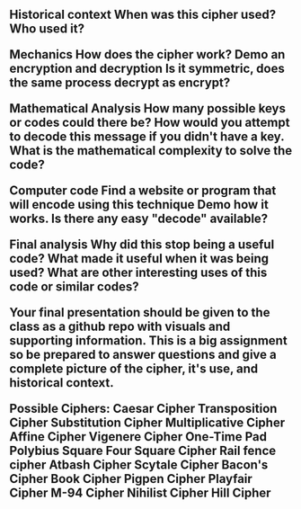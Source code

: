 <h2>Historical context
When was this cipher used? Who used it?

Mechanics
How does the cipher work? Demo an encryption and decryption Is it symmetric, does the same process decrypt as encrypt?

Mathematical Analysis
How many possible keys or codes could there be? How would you attempt to decode this message if you didn't have a key. What is the mathematical complexity to solve the code?

Computer code
Find a website or program that will encode using this technique Demo how it works. Is there any easy "decode" available?

Final analysis
Why did this stop being a useful code? What made it useful when it was being used? What are other interesting uses of this code or similar codes?

Your final presentation should be given to the class as a github repo with visuals and supporting information. This is a big assignment so be prepared to answer questions and give a complete picture of the cipher, it's use, and historical context.

Possible Ciphers:
Caesar Cipher
Transposition Cipher
Substitution Cipher
Multiplicative Cipher
Affine Cipher
Vigenere Cipher
One-Time Pad
Polybius Square
Four Square Cipher
Rail fence cipher
Atbash Cipher
Scytale Cipher
Bacon's Cipher
Book Cipher
Pigpen Cipher
Playfair Cipher
M-94 Cipher
Nihilist Cipher
Hill Cipher</h2>
